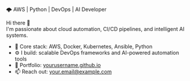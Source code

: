 🌩️ AWS | Python | DevOps | AI Developer

Hi there 👋  
I'm passionate about cloud automation, CI/CD pipelines, and intelligent AI systems.

- 🧠 Core stack: AWS, Docker, Kubernetes, Ansible, Python
- ⚙️ I build: scalable DevOps frameworks and AI-powered automation tools
- 💼 Portfolio: [yourusername.github.io](https://yourusername.github.io/)
- 📫 Reach out: your.email@example.com
